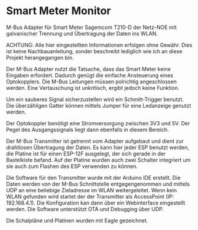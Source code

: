# Smart Meter Monitor
M-Bus Adapter für Smart Meter Sagemcom T210-D der Netz-NOE mit galvanischer Trennung und Übertragung der Daten ins WLAN.


ACHTUNG: Alle hier eingestellten Informationen erfolgen ohne Gewähr. Dies ist keine Nachbauanleitung, sonder beschreibt lediglich wie ich an diese Projekt herangegangen bin.

Der M-Bus Adapter nutzt die Tatsache, dass das Smart Meter keine Eingaben erfordert. Dadurch genügt die einfache Ansteuerung eines Optokopplers. Die M-Bus Leitungen müssen polrichtig angeschlossen werden. Eine Vertauschung ist unkritisch, ergibt jedoch keine Funktion.

Um ein sauberes Signal sicherzustellen wird ein Schmitt-Trigger benutzt. Die überzähligen Gatter können mittels Jumper für eine Ledanzeige genutzt werden.

Der Optokoppler benötigt eine Stromversorgung zwischen 3V3 und 5V. Der Pegel des Ausgangssignals liegt dann ebenfalls in diesem Bereich.

Der M-Bus Transmitter ist getrennt vom Adapter aufgebaut und dient zur drahtlosen Übertragung der Daten. Es kann hier jeder ESP benutzt werden, die Platine ist für einen ESP-12F ausgelegt, der sich gerade in der Bastelkiste befand. Auf der Platine wurden auch zwei Schalter integriert um sie auch zum Flashen des ESP verwenden zu können.

Die Software für den Transmitter wurde mit der Arduino IDE erstellt. Die Daten werden von der M-Bus Schnittstelle entgegengenommen und mittels UDP an eine beliebige Zieladresse im WLAN weitergeleitet. Wenn kein WLAN gefunden wird startet der der Transmitter als AccessPoint (IP: 192.168.4.1). Die Konfiguration kan dann über ein Webinterface eingestellt werden. Die Software unterstützt OTA und Debugging über UDP.

Die Schalpläne und Platinen wurden mit Eagle gezeichnet.
